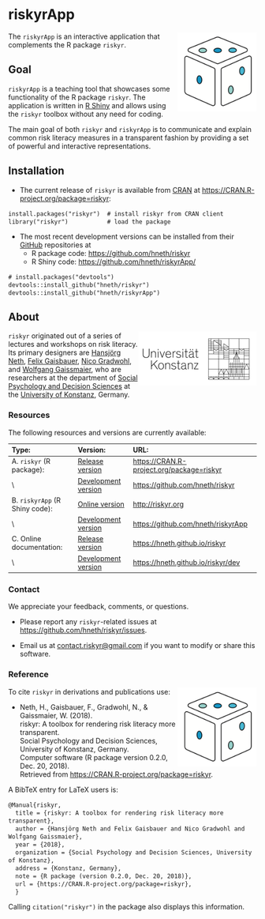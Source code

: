 # riskyrApp

<!-- riskyr logo: -->  

<a href = "https://github.com/hneth/riskyr">
<img src = "./www/riskyr_cube_s.png" alt = "riskyr logo" title = "riskyr" width = "160px" align = "right" style = "float:right; border:40; width:160px;"/>
</a>

The `riskyrApp` is an interactive application that complements the R package `riskyr`. 



## Goal

`riskyrApp` is a teaching tool that showcases some functionality of the R package `riskyr`. 
The application is written in [R Shiny](https://shiny.rstudio.com/) and allows using the `riskyr` toolbox without any need for coding.

The main goal of both `riskyr` and `riskyrApp` is to communicate and explain common risk literacy measures in a transparent fashion by providing a set of powerful and interactive representations. 



## Installation

- The current release of `riskyr` is available from [CRAN](https://CRAN.R-project.org/) at <https://CRAN.R-project.org/package=riskyr>: 

```{r}
install.packages("riskyr")  # install riskyr from CRAN client
library("riskyr")           # load the package
```

- The most recent development versions can be installed from their [GitHub](https://github.com) repositories at 
    - R package code: <https://github.com/hneth/riskyr>
    - R Shiny code:   <https://github.com/hneth/riskyrApp/>

```{r}
# install.packages("devtools")
devtools::install_github("hneth/riskyr")
devtools::install_github("hneth/riskyrApp")
```


## About

<!-- uni.kn logo and link to SPDS: -->  
<!-- ![](./www/uniKn_logo.png) --> 
<a href="https://www.spds.uni-konstanz.de/">
<!--<img src = "./www/uniKn_logo.png" alt = "spds.uni.kn" style = "width: 300px; float: right; border:20;"/> --> 
<img src = "./www/uniKn_logo_s.png" alt = "spds.uni.kn" align = "right" style = "float: right; border:40;"/>
</a>

`riskyr` originated out of a series of lectures and workshops on risk literacy. 
Its primary designers are 
[Hansjörg Neth](https://www.spds.uni-konstanz.de/hans-neth), 
[Felix Gaisbauer](https://www.spds.uni-konstanz.de/felix-gaisbauer), 
[Nico Gradwohl](https://www.spds.uni-konstanz.de/nico-gradwohl), and 
[Wolfgang Gaissmaier](https://www.spds.uni-konstanz.de/prof-dr-wolfgang-gaissmaier), 
who are researchers at the department of 
[Social Psychology and Decision Sciences](https://www.spds.uni-konstanz.de) at the 
[University of Konstanz](https://www.uni-konstanz.de/en/), Germany. 


### Resources

The following resources and versions are currently available:

Type:                | Version:           | URL:                     |        
:------------------- |:-------------------|:-------------------------|
A. `riskyr` (R package): | [Release version](https://CRAN.R-project.org/package=riskyr) | <https://CRAN.R-project.org/package=riskyr> |
\                    | [Development version](https://github.com/hneth/riskyr)           | <https://github.com/hneth/riskyr> | 
B. `riskyrApp` (R Shiny code): | [Online version](http://riskyr.org)       | <http://riskyr.org> | 
\              | [Development version](https://github.com/hneth/riskyrApp) | <https://github.com/hneth/riskyrApp> | 
C. Online documentation: | [Release version](https://hneth.github.io/riskyr)         | <https://hneth.github.io/riskyr> | 
\                        | [Development version](https://hneth.github.io/riskyr/dev) | <https://hneth.github.io/riskyr/dev> | 


### Contact

We appreciate your feedback, comments, or questions. 

- Please report any `riskyr`-related issues at <https://github.com/hneth/riskyr/issues>. 

- Email us at <contact.riskyr@gmail.com> if you want to modify or share this software. 


### Reference

<!-- riskyr logo: -->  

<a href = "https://github.com/hneth/riskyr">
<img src = "./www/riskyr_cube_s.png" alt = "riskyr logo" title = "riskyr" width = "160px" align = "right" style = "float:right; border:40; width:160px;"/>
</a>

To cite `riskyr` in derivations and publications use:

-  Neth, H., Gaisbauer, F., Gradwohl, N., & Gaissmaier, W. (2018).    
    riskyr: A toolbox for rendering risk literacy more transparent.    
    Social Psychology and Decision Sciences, University of Konstanz, Germany.    
    Computer software (R package version 0.2.0, Dec. 20, 2018).    
    Retrieved from <https://CRAN.R-project.org/package=riskyr>.   

A BibTeX entry for LaTeX users is: 

    @Manual{riskyr,
      title = {riskyr: A toolbox for rendering risk literacy more transparent},
      author = {Hansjörg Neth and Felix Gaisbauer and Nico Gradwohl and Wolfgang Gaissmaier},
      year = {2018},
      organization = {Social Psychology and Decision Sciences, University of Konstanz},
      address = {Konstanz, Germany},
      note = {R package (version 0.2.0, Dec. 20, 2018)},
      url = {https://CRAN.R-project.org/package=riskyr},
      }    
    
Calling `citation("riskyr")` in the package also displays this information.

<!-- eof. --> 
